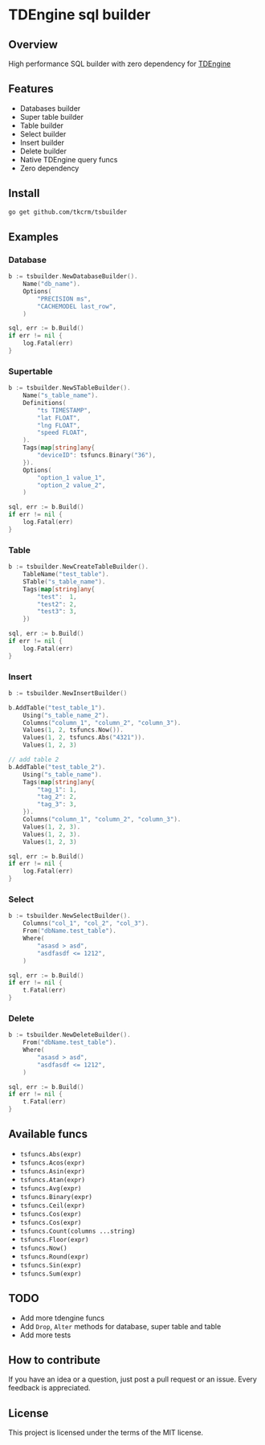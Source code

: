 # TDEngine sql builder

## Overview

High performance SQL builder with zero dependency for [TDEngine](https://tdengine.com)

## Features

- Databases builder
- Super table builder
- Table builder
- Select builder
- Insert builder
- Delete builder
- Native TDEngine query funcs
- Zero dependency

## Install

```bash
go get github.com/tkcrm/tsbuilder
```

## Examples

### Database

```go
b := tsbuilder.NewDatabaseBuilder().
    Name("db_name").
    Options(
        "PRECISION ms",
        "CACHEMODEL last_row",
    )

sql, err := b.Build()
if err != nil {
    log.Fatal(err)
}
```

### Supertable

```go
b := tsbuilder.NewSTableBuilder().
    Name("s_table_name").
    Definitions(
        "ts TIMESTAMP",
        "lat FLOAT",
        "lng FLOAT",
        "speed FLOAT",
    ).
    Tags(map[string]any{
        "deviceID": tsfuncs.Binary("36"),
    }).
    Options(
        "option_1 value_1",
        "option_2 value_2",
    )

sql, err := b.Build()
if err != nil {
    log.Fatal(err)
}
```

### Table

```go
b := tsbuilder.NewCreateTableBuilder().
    TableName("test_table").
    STable("s_table_name").
    Tags(map[string]any{
        "test":  1,
        "test2": 2,
        "test3": 3,
    })

sql, err := b.Build()
if err != nil {
    log.Fatal(err)
}
```

### Insert

```go
b := tsbuilder.NewInsertBuilder()

b.AddTable("test_table_1").
    Using("s_table_name_2").
    Columns("column_1", "column_2", "column_3").
    Values(1, 2, tsfuncs.Now()).
    Values(1, 2, tsfuncs.Abs("4321")).
    Values(1, 2, 3)

// add table 2
b.AddTable("test_table_2").
    Using("s_table_name").
    Tags(map[string]any{
        "tag_1": 1,
        "tag_2": 2,
        "tag_3": 3,
    }).
    Columns("column_1", "column_2", "column_3").
    Values(1, 2, 3).
    Values(1, 2, 3).
    Values(1, 2, 3)

sql, err := b.Build()
if err != nil {
    log.Fatal(err)
}
```

### Select

```go
b := tsbuilder.NewSelectBuilder().
    Columns("col_1", "col_2", "col_3").
    From("dbName.test_table").
    Where(
        "asasd > asd",
        "asdfasdf <= 1212",
    )

sql, err := b.Build()
if err != nil {
    t.Fatal(err)
}
```

### Delete

```go
b := tsbuilder.NewDeleteBuilder().
    From("dbName.test_table").
    Where(
        "asasd > asd",
        "asdfasdf <= 1212",
    )

sql, err := b.Build()
if err != nil {
    t.Fatal(err)
}
```

## Available funcs

- `tsfuncs.Abs(expr)`
- `tsfuncs.Acos(expr)`
- `tsfuncs.Asin(expr)`
- `tsfuncs.Atan(expr)`
- `tsfuncs.Avg(expr)`
- `tsfuncs.Binary(expr)`
- `tsfuncs.Ceil(expr)`
- `tsfuncs.Cos(expr)`
- `tsfuncs.Cos(expr)`
- `tsfuncs.Count(columns ...string)`
- `tsfuncs.Floor(expr)`
- `tsfuncs.Now()`
- `tsfuncs.Round(expr)`
- `tsfuncs.Sin(expr)`
- `tsfuncs.Sum(expr)`

## TODO

- Add more tdengine funcs
- Add `Drop`, `Alter` methods for database, super table and table
- Add more tests

## How to contribute

If you have an idea or a question, just post a pull request or an issue. Every feedback is appreciated.

## License

This project is licensed under the terms of the MIT license.
